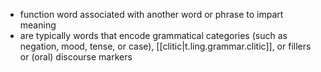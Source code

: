 


-  function word associated with another word or phrase to impart meaning 
-  are typically words that encode grammatical categories (such as negation, mood, tense, or case), [[clitic|t.ling.grammar.clitic]], or fillers or (oral) discourse markers
